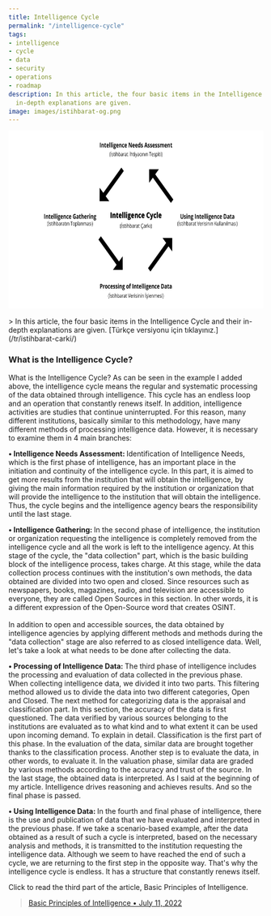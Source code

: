 ```yaml
---
title: Intelligence Cycle
permalink: "/intelligence-cycle"
tags:
- intelligence
- cycle
- data
- security
- operations
- roadmap
description: In this article, the four basic items in the Intelligence Cycle and their
  in-depth explanations are given.
image: images/istihbarat-og.png
---
```


<p align="center">
	<img src="/images/intelligence_cycle.png" height="350" width="700">
</p>
> In this article, the four basic items in the Intelligence Cycle and their in-depth explanations are given.  [Türkçe versiyonu için tıklayınız.](/tr/istihbarat-carki/)

### What is the Intelligence Cycle?<br>
What is the Intelligence Cycle? As can be seen in the example I added above, the intelligence cycle means the regular and systematic processing of the data obtained through intelligence. This cycle has an endless loop and an operation that constantly renews itself. In addition, intelligence activities are studies that continue uninterrupted. For this reason, many different institutions, basically similar to this methodology, have many different methods of processing intelligence data. However, it is necessary to examine them in 4 main branches:<br>

<b> • Intelligence Needs Assessment: </b> Identification of Intelligence Needs, which is the first phase of intelligence, has an important place in the initiation and continuity of the intelligence cycle. In this part, it is aimed to get more results from the institution that will obtain the intelligence, by giving the main information required by the institution or organization that will provide the intelligence to the institution that will obtain the intelligence. Thus, the cycle begins and the intelligence agency bears the responsibility until the last stage.<br>

<b> • Intelligence Gathering: </b> In the second phase of intelligence, the institution or organization requesting the intelligence is completely removed from the intelligence cycle and all the work is left to the intelligence agency. At this stage of the cycle, the "data collection" part, which is the basic building block of the intelligence process, takes charge. At this stage, while the data collection process continues with the institution's own methods, the data obtained are divided into two open and closed. Since resources such as newspapers, books, magazines, radio, and television are accessible to everyone, they are called Open Sources in this section. In other words, it is a different expression of the Open-Source word that creates OSINT.<br><br>
In addition to open and accessible sources, the data obtained by intelligence agencies by applying different methods and methods during the "data collection" stage are also referred to as closed intelligence data. Well, let's take a look at what needs to be done after collecting the data.<br>

<b> • Processing of Intelligence Data: </b> The third phase of intelligence includes the processing and evaluation of data collected in the previous phase. When collecting intelligence data, we divided it into two parts. This filtering method allowed us to divide the data into two different categories, Open and Closed. The next method for categorizing data is the appraisal and classification part. In this section, the accuracy of the data is first questioned. The data verified by various sources belonging to the institutions are evaluated as to what kind and to what extent it can be used upon incoming demand. To explain in detail. Classification is the first part of this phase. In the evaluation of the data, similar data are brought together thanks to the classification process. Another step is to evaluate the data, in other words, to evaluate it. In the valuation phase, similar data are graded by various methods according to the accuracy and trust of the source. In the last stage, the obtained data is interpreted. As I said at the beginning of my article. Intelligence drives reasoning and achieves results. And so the final phase is passed.

<b> • Using Intelligence Data: </b>In the fourth and final phase of intelligence, there is the use and publication of data that we have evaluated and interpreted in the previous phase. If we take a scenario-based example, after the data obtained as a result of such a cycle is interpreted, based on the necessary analysis and methods, it is transmitted to the institution requesting the intelligence data. Although we seem to have reached the end of such a cycle, we are returning to the first step in the opposite way. That's why the intelligence cycle is endless. It has a structure that constantly renews itself.
<br>

Click to read the third part of the article, Basic Principles of Intelligence.
> [Basic Principles of Intelligence • July 11, 2022](/basic-principles-of-intelligence)
